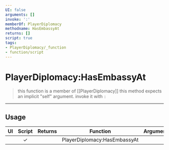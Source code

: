 ```yaml
---
UI: false
arguments: []
invoke: ':'
memberOf: PlayerDiplomacy
methodname: HasEmbassyAt
returns: []
script: true
tags:
- PlayerDiplomacy/_function
- function/script
---
```

# PlayerDiplomacy:HasEmbassyAt
> this function is a member of [[PlayerDiplomacy]]
> this method expects an implicit "self" argument. invoke it with `:`
-----
## Usage
|  UI | Script | Returns | Function | Arguments |
|:---:|:------:|-------:|:--------:|:---------|
| |✓||PlayerDiplomacy:HasEmbassyAt||
